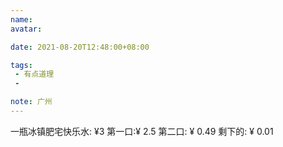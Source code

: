 ```yaml
---
name:
avatar:

date: 2021-08-20T12:48:00+08:00

tags:
 - 有点道理
 - 

note: 广州
---
```

一瓶冰镇肥宅快乐水: ¥3
第一口:¥ 2.5
第二口: ¥ 0.49
剩下的: ¥ 0.01